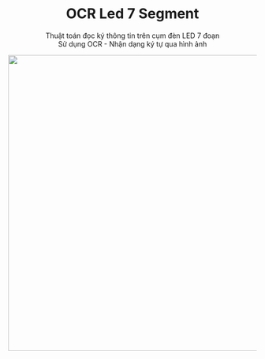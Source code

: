 <h1 align='center'>OCR Led 7 Segment</h1>
<p align='center'>Thuật toán đọc ký thông tin trên cụm đèn LED 7 đoạn<br>Sử dụng OCR - Nhận dạng ký tự qua hình ảnh</p>

<img src='https://user-images.githubusercontent.com/42292760/163727863-dec5a4b5-e1ac-4eb9-a512-3ca44c7ed8e8.png' width='600'>
